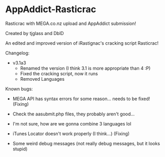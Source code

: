 AppAddict-Rasticrac
===================

Rasticrac with MEGA.co.nz upload and AppAddict submission!

Created by tjglass and DblD

An edited and improved version of iRastignac's cracking script Rasticrac!

Changelog:

- v3.1a3
	- Renamed the version (I think 3.1 is more appropriate than 4 :P)
	- Fixed the cracking script, now it runs
	- Removed Languages

Known bugs:

- MEGA API has syntax errors for some reason... needs to be fixed! (Fixing)

- Check the aasubmit.php files, they probably aren't good...

- I'm not sure, how are we gonna combine 3 languages lol

- iTunes Locator doesn't work properly (I think...) (Fixing)

- Some weird debug messages (not really debug messages, but it looks stupid)
